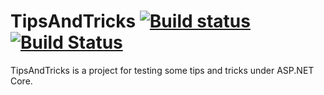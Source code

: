 # TipsAndTricks [![Build status](https://ci.appveyor.com/api/projects/status/x4q5h1ltgok5trep/branch/master?svg=true)](https://ci.appveyor.com/project/litichevskiydv/tipsandtricks/branch/master) [![Build Status](https://travis-ci.org/litichevskiydv/TipsAndTricks.svg?branch=master)](https://travis-ci.org/litichevskiydv/TipsAndTricks)

TipsAndTricks is a project for testing some tips and tricks under ASP.NET Core.
